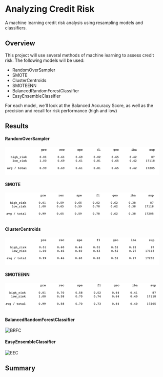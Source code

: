 # Analyzing Credit Risk

A machine learning credit risk analysis using resampling models and classifiers.

## Overview
This project will use several methods of machine learning to assess credit risk. The following models will be used:
- RandomOverSampler
- SMOTE
- ClusterCentroids
- SMOTEENN
- BalancedRandomForestClassifier
- EasyEnsembleClassifier

For each model, we'll look at the Balanced Accuracy Score, as well as the precision and recall for risk performance (high and low)


## Results
#### RandomOverSampler
![ROS](https://github.com/tech-neault/Credit_Risk_Analysis/blob/main/Images/randomoversampling.png)

#### SMOTE
![SMT](https://github.com/tech-neault/Credit_Risk_Analysis/blob/main/Images/SMOTEoversampling.png)

#### ClusterCentroids
![CC](https://github.com/tech-neault/Credit_Risk_Analysis/blob/main/Images/ClusterCentroids.png)

#### SMOTEENN
![SMTNN](https://github.com/tech-neault/Credit_Risk_Analysis/blob/main/Images/SMOTEENNsampling.png)

#### BalancedRandomForestClassifier
![BRFC]()

#### EasyEnsembleClassifier
![EEC]()

## Summary 




